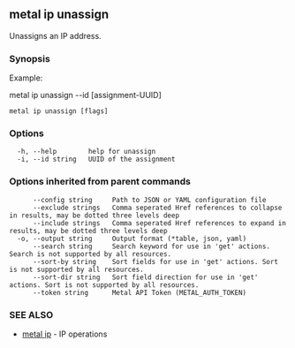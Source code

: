 ## metal ip unassign

Unassigns an IP address.

### Synopsis

Example:

metal ip unassign --id [assignment-UUID]

	

```
metal ip unassign [flags]
```

### Options

```
  -h, --help        help for unassign
  -i, --id string   UUID of the assignment
```

### Options inherited from parent commands

```
      --config string     Path to JSON or YAML configuration file
      --exclude strings   Comma seperated Href references to collapse in results, may be dotted three levels deep
      --include strings   Comma seperated Href references to expand in results, may be dotted three levels deep
  -o, --output string     Output format (*table, json, yaml)
      --search string     Search keyword for use in 'get' actions. Search is not supported by all resources.
      --sort-by string    Sort fields for use in 'get' actions. Sort is not supported by all resources.
      --sort-dir string   Sort field direction for use in 'get' actions. Sort is not supported by all resources.
      --token string      Metal API Token (METAL_AUTH_TOKEN)
```

### SEE ALSO

* [metal ip](metal_ip.md)	 - IP operations


